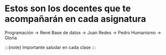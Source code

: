 # Estos son los docentes que te acompañarán en cada asignatura

Programación -> René
Base de datos -> Juan
Redes -> Pedro
Humanismo -> Gloria

:::{note}
Importante saludar en cada clase
:::
